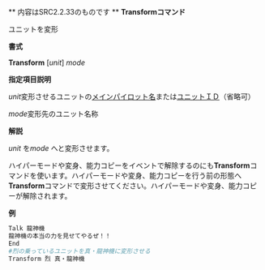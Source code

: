 ** 内容はSRC2.2.33のものです **
**Transformコマンド**

ユニットを変形

**書式**

**Transform** [*unit*] *mode*

**指定項目説明**

*unit*変形させるユニットの[メインパイロット名](メインパイロット名.md)または[ユニットＩＤ](ユニットＩＤ.md)（省略可）

*mode*変形先のユニット名称

**解説**

*unit* を*mode* へと変形させます。

ハイパーモードや変身、能力コピーをイベントで解除するのにも**Transform**コマンドを使います。ハイパーモードや変身、能力コピーを行う前の形態へ**Transform**コマンドで変形させてください。ハイパーモードや変身、能力コピーが解除されます。

**例**
```sh
Talk 龍神機
龍神機の本当の力を見せてやるぜ！！
End
#烈の乗っているユニットを真・龍神機に変形させる
Transform 烈 真・龍神機
```

